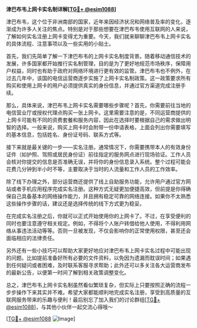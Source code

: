 **津巴布韦上网卡实名制详解[[TG💪+ @esim1088](https://t.me/s/esim1088)]**

津巴布韦，这个位于非洲南部的国家，近年来因经济状况和网络普及率的变化，逐渐成为许多人关注的焦点。特别是对于那些想要在津巴布韦使用互联网的人来说，了解如何实名注册上网卡变得尤为重要。今天，我们就来聊聊津巴布韦上网卡实名的具体流程、注意事项以及一些实用的小贴士。

首先，我们先简单了解一下津巴布韦的上网卡实名制度背景。随着移动通信技术的发展，许多国家都开始推行实名制管理，目的是为了更好地规范市场秩序，保障用户权益，同时也有助于政府对网络环境进行更有效的监管。津巴布韦也不例外，在过去几年中，该国的电信运营商逐步实施了上网卡实名制政策。这一政策要求所有购买和使用上网卡的用户必须提供真实的身份信息，并通过官方渠道完成注册手续。

那么，具体来说，津巴布韦上网卡实名需要哪些步骤呢？首先，你需要前往当地的电信营业厅或授权代理点购买一张上网卡。这里需要注意的是，不同运营商提供的上网卡可能有不同的资费套餐和服务内容，因此在选择时要根据自己的需求做出明智的选择。一般来说，购买上网卡时会附带一份申请表格，上面会列出你需要填写的基本信息，包括姓名、身份证号码、联系方式等。

接下来就是最关键的一步——实名注册。通常情况下，你需要携带本人的有效身份证件（如护照、驾照或居民身份证）前往指定的服务网点进行现场验证。工作人员会核对你提交的信息是否准确无误，并将你的身份信息录入系统。整个过程可能会花费几分钟到半小时不等，主要取决于当时的人流量和工作人员的工作效率。

除了线下办理之外，部分运营商还提供了线上自助服务功能，允许用户通过官方网站或者手机应用程序完成实名注册。这种方式无疑更加便捷高效，但前提是你得确保自己具备基本的网络操作能力，并且拥有稳定可靠的网络连接。如果你不太熟悉这些操作步骤的话，建议还是选择传统的线下方式更为稳妥。

在完成实名注册之后，你就可以正式开始使用你的上网卡了。不过，在享受便利的同时也要注意遵守相关规定。例如，不得将个人账户转借给他人使用，不得利用网络从事违法活动等等。否则一旦被发现，不仅会影响你的正常使用权限，甚至还会面临相应的法律责任。

另外还有一些小技巧可以帮助大家更好地应对津巴布韦上网卡实名过程中可能出现的问题。比如提前准备好所有必要的文件资料，以免因为遗漏而耽误时间；如果遇到任何疑问或者困难，及时联系客服寻求帮助；此外还可以多关注各大运营商发布的最新公告，以便第一时间了解到相关政策调整变化。

总之，津巴布韦上网卡实名制虽然看似繁琐复杂，但实际上只要按照正确的流程一步步操作下来其实并不难。希望大家都能顺利地完成实名注册，享受到高质量的互联网服务带来的乐趣与便利！最后别忘了加入我们的讨论群组[[TG💪+ @esim1088](https://t.me/s/esim1088)]，与其他小伙伴一起交流心得哦～

[[TG💪+ @esim1088](https://t.me/s/esim1088) ![Image](https://i.postimg.cc/4NQfJmqS/Snipaste-2025-05-13-00-14-12.png)]